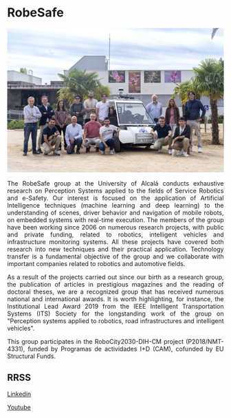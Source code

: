 # RobeSafe

![RobeSafe's people.](/2024-10-Robesafe_Personal_Foto_Portada_DSC00902.jpg "RobeSafe's people")

<p align="justify">
The RobeSafe group at the University of Alcalá conducts exhaustive research on Perception Systems applied to the fields of Service Robotics and e-Safety. Our interest is focused on the application of Artificial Intelligence techniques (machine learning and deep learning) to the understanding of scenes, driver behavior and navigation of mobile robots, on embedded systems with real-time execution. The members of the group have been working since 2006 on numerous research projects, with public and private funding, related to robotics, intelligent vehicles and infrastructure monitoring systems. All these projects have covered both research into new techniques and their practical application. Technology transfer is a fundamental objective of the group and we collaborate with important companies related to robotics and automotive fields.
</p>
<p align="justify">
As a result of the projects carried out since our birth as a research group, the publication of articles in prestigious magazines and the reading of doctoral theses, we are a recognized group that has received numerous national and international awards. It is worth highlighting, for instance, the Institutional Lead Award 2019 from the IEEE Intelligent Transportation Systems (ITS) Society for the longstanding work of the group on "Perception systems applied to robotics, road infrastructures and intelligent vehicles".
</p>
<p align="justify">
This group participates in the RoboCity2030-DIH-CM project (P2018/NMT- 4331), funded by Programas de actividades I+D (CAM), cofunded by EU Structural Funds.
</p>

## RRSS

[Linkedin](https://es.linkedin.com/company/robesafe-research-group)

[Youtube](https://www.youtube.com/@RobeSafe)
